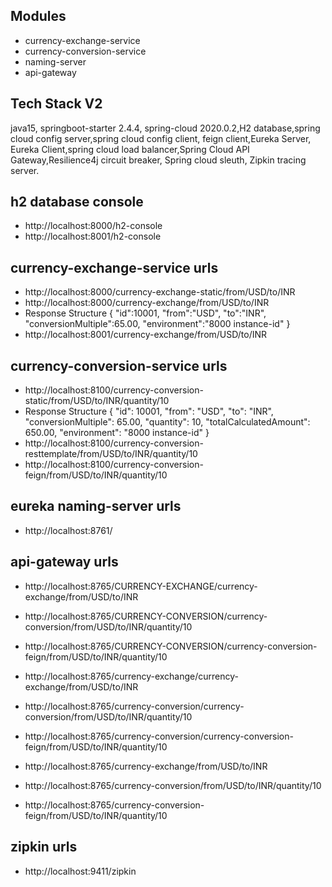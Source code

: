 ## Modules
- currency-exchange-service
- currency-conversion-service
- naming-server
- api-gateway


## Tech Stack V2
java15, springboot-starter 2.4.4, spring-cloud 2020.0.2,H2 database,spring cloud config server,spring cloud config client, feign client,Eureka Server, Eureka Client,spring cloud load balancer,Spring Cloud API Gateway,Resilience4j circuit breaker, Spring cloud sleuth, Zipkin tracing server.

## h2 database console
- http://localhost:8000/h2-console
- http://localhost:8001/h2-console

## currency-exchange-service urls
- http://localhost:8000/currency-exchange-static/from/USD/to/INR
- http://localhost:8000/currency-exchange/from/USD/to/INR
- Response Structure
{
   "id":10001,
   "from":"USD",
   "to":"INR",
   "conversionMultiple":65.00,
   "environment":"8000 instance-id"
}
- http://localhost:8001/currency-exchange/from/USD/to/INR

## currency-conversion-service urls
- http://localhost:8100/currency-conversion-static/from/USD/to/INR/quantity/10
- Response Structure
{
  "id": 10001,
  "from": "USD",
  "to": "INR",
  "conversionMultiple": 65.00,
  "quantity": 10,
  "totalCalculatedAmount": 650.00,
  "environment": "8000 instance-id"
}
- http://localhost:8100/currency-conversion-resttemplate/from/USD/to/INR/quantity/10
- http://localhost:8100/currency-conversion-feign/from/USD/to/INR/quantity/10

## eureka naming-server urls
- http://localhost:8761/

## api-gateway urls
- http://localhost:8765/CURRENCY-EXCHANGE/currency-exchange/from/USD/to/INR
- http://localhost:8765/CURRENCY-CONVERSION/currency-conversion/from/USD/to/INR/quantity/10
- http://localhost:8765/CURRENCY-CONVERSION/currency-conversion-feign/from/USD/to/INR/quantity/10

- http://localhost:8765/currency-exchange/currency-exchange/from/USD/to/INR
- http://localhost:8765/currency-conversion/currency-conversion/from/USD/to/INR/quantity/10
- http://localhost:8765/currency-conversion/currency-conversion-feign/from/USD/to/INR/quantity/10

- http://localhost:8765/currency-exchange/from/USD/to/INR
- http://localhost:8765/currency-conversion/from/USD/to/INR/quantity/10
- http://localhost:8765/currency-conversion-feign/from/USD/to/INR/quantity/10

## zipkin urls
- http://localhost:9411/zipkin


